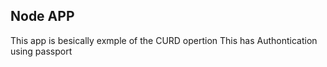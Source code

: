 ## Node APP 
This app is besically exmple of the CURD opertion 
This has Authontication using passport
